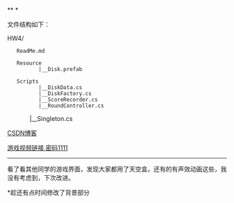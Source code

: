 
**
*

文件结构如下：

HW4/
       
       ReadMe.md
       
       Resource
              |__Disk.prefab
       
       Scripts
              |__DiskData.cs
              |__DiskFactory.cs
              |__ScoreRecorder.cs
              |__RoundController.cs
              |__Singleton.cs
              
[CSDN博客](https://blog.csdn.net/qq_32335095/article/details/79968860)
       
[游戏视频链接,密码1111](http://v.youku.com/v_show/id_XMzU0NDY3NDY5Mg==.html?spm=a2h3j.8428770.3416059.1)

<hr>
看了看其他同学的游戏界面，发现大家都用了天空盒，还有的有声效动画这些，我没有考虑到，下次改进。

*趁还有点时间修改了背景部分


